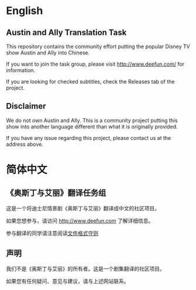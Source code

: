 # English

## Austin and Ally Translation Task

This repository contains the community effort putting the popular Disney TV show
Austin and Ally into Chinese.

If you want to join the task group, please visit <http://www.deefun.com/> for
information.

If you are looking for checked subtitles, check the Releases tab of the project.

## Disclaimer

We do not own Austin and Ally. This is a community project putting this show
into another language different than what it is originally provided.

If you have any issue regarding this project, please contact us at the address
above.

# 简体中文

## 《奥斯丁与艾丽》翻译任务组

这是一个将迪士尼情景剧《奥斯丁与艾丽》翻译成中文的社区项目。

如果您想参与，请访问 <http://www.deefun.com> 了解详细信息。

参与翻译的同学请注意阅读[文件格式守则](STYLING.md)

## 声明

我们不是《奥斯丁与艾丽》的所有者。这是一个剧集翻译的社区项目。

如果您有任何疑问、意见与建议，请与上述网站联系。

